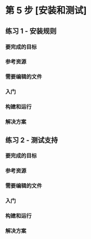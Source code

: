 # 第 5 步 [安装和测试]

## 练习 1 - 安装规则
### 要完成的目标
### 参考资源
### 需要编辑的文件
### 入门
### 构建和运行
### 解决方案


## 练习 2 - 测试支持
### 要完成的目标
### 参考资源
### 需要编辑的文件
### 入门
### 构建和运行
### 解决方案